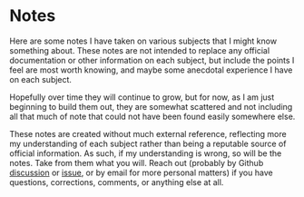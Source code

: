 # Notes

Here are some notes I have taken on various subjects that I might know something about.
These notes are not intended to replace any official documentation or other information
on each subject, but include the points I feel are most worth knowing, and maybe some
anecdotal experience I have on each subject.

Hopefully over time they will continue to grow, but for now, as I am just beginning to
build them out, they are somewhat scattered and not including all that much of note
that could not have been found easily somewhere else.

These notes are created without much external reference, reflecting more my understanding
of each subject rather than being a reputable source of official information. As such,
if my understanding is wrong, so will be the notes. Take from them what you will. Reach
out (probably by Github [discussion][] or [issue][], or by email for more personal matters)
if you have questions, corrections, comments, or anything else at all.

[discussion]: https://github.com/foxfriends/foxfriends/discussion
[issue]: https://github.com/foxfriends/foxfriends/issues
